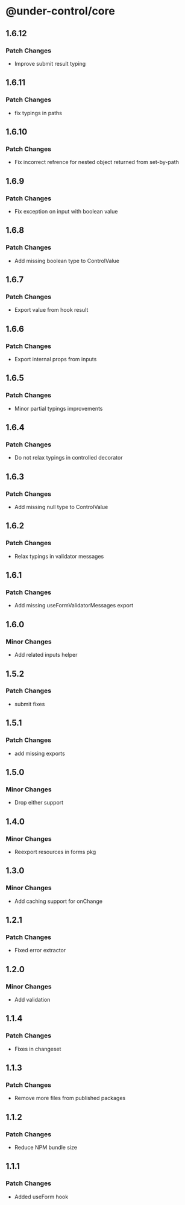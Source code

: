 # @under-control/core

## 1.6.12

### Patch Changes

- Improve submit result typing

## 1.6.11

### Patch Changes

- fix typings in paths

## 1.6.10

### Patch Changes

- Fix incorrect refrence for nested object returned from set-by-path

## 1.6.9

### Patch Changes

- Fix exception on input with boolean value

## 1.6.8

### Patch Changes

- Add missing boolean type to ControlValue

## 1.6.7

### Patch Changes

- Export value from hook result

## 1.6.6

### Patch Changes

- Export internal props from inputs

## 1.6.5

### Patch Changes

- Minor partial typings improvements

## 1.6.4

### Patch Changes

- Do not relax typings in controlled decorator

## 1.6.3

### Patch Changes

- Add missing null type to ControlValue

## 1.6.2

### Patch Changes

- Relax typings in validator messages

## 1.6.1

### Patch Changes

- Add missing useFormValidatorMessages export

## 1.6.0

### Minor Changes

- Add related inputs helper

## 1.5.2

### Patch Changes

- submit fixes

## 1.5.1

### Patch Changes

- add missing exports

## 1.5.0

### Minor Changes

- Drop either support

## 1.4.0

### Minor Changes

- Reexport resources in forms pkg

## 1.3.0

### Minor Changes

- Add caching support for onChange

## 1.2.1

### Patch Changes

- Fixed error extractor

## 1.2.0

### Minor Changes

- Add validation

## 1.1.4

### Patch Changes

- Fixes in changeset

## 1.1.3

### Patch Changes

- Remove more files from published packages

## 1.1.2

### Patch Changes

- Reduce NPM bundle size

## 1.1.1

### Patch Changes

- Added useForm hook
